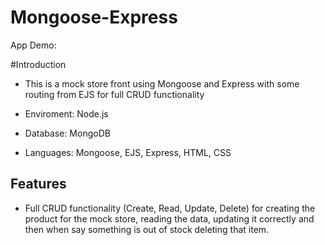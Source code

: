 # Mongoose-Express

App Demo:

#Introduction
* This is a mock store front using Mongoose and Express with some routing from EJS for full CRUD functionality

* Enviroment: Node.js
* Database: MongoDB
* Languages: Mongoose, EJS, Express, HTML, CSS

## Features

* Full CRUD functionality (Create, Read, Update, Delete) for creating the product for the mock store, reading the data, updating it correctly and then when say something is out of stock deleting that item.
